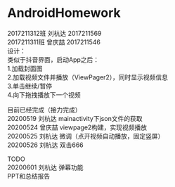# AndroidHomework  
2017211312班 刘杭达 2017211569  
2017211311班 曾庆喆 2017211546  
设计：  
类似于抖音界面，启动App之后：  
1.加载封面图  
2.加载视频文件并播放（ViewPager2），同时显示视频信息  
3.单击继续/暂停  
4.向下拖拽播放下一个视频  
  
目前已经完成（接力完成）  
20200519 刘杭达 mainactivity下json文件的获取  
20200524 曾庆喆 viewpage2构建，实现视频播放  
20200525 刘杭达 微调（点开视频自动播放，固定竖屏）  
20200526 刘杭达 双击666  
  
TODO  
20200601 刘杭达 弹幕功能  
PPT和总结报告  
